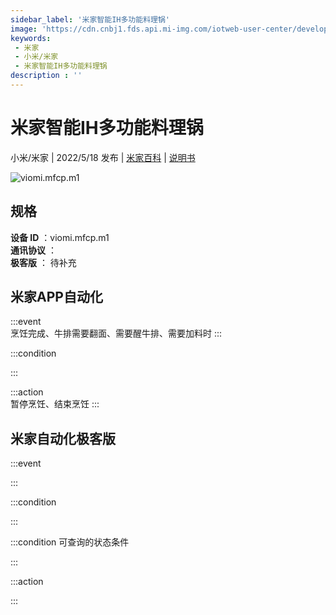```yaml
---
sidebar_label: '米家智能IH多功能料理锅'
image: 'https://cdn.cnbj1.fds.api.mi-img.com/iotweb-user-center/developer_1679047956091auzCpyoO.png?GalaxyAccessKeyId=AKVGLQWBOVIRQ3XLEW&Expires=9223372036854775807&Signature=O7Y0hhBAFrxF1wa35lkUFx4lzkk='
keywords: 
 - 米家
 - 小米/米家
 - 米家智能IH多功能料理锅
description : ''
---
```

# 米家智能IH多功能料理锅

小米/米家 | 2022/5/18 发布 | [米家百科](https://home.mi.com/webapp/content/baike/product/index.html?model=viomi.mfcp.m1) | [说明书](https://home.mi.com/views/introduction.html?model=viomi.mfcp.m1&region=cn)

![viomi.mfcp.m1](https://cdn.cnbj1.fds.api.mi-img.com/iotweb-user-center/developer_1679047956091auzCpyoO.png?GalaxyAccessKeyId=AKVGLQWBOVIRQ3XLEW&Expires=9223372036854775807&Signature=O7Y0hhBAFrxF1wa35lkUFx4lzkk=)

## 规格  
> 
**设备 ID** ：viomi.mfcp.m1  
**通讯协议** ：  
**极客版**  ： 待补充 


## 米家APP自动化  

:::event  
烹饪完成、牛排需要翻面、需要醒牛排、需要加料时
:::

:::condition  

:::

:::action   
暂停烹饪、结束烹饪
:::

## 米家自动化极客版  

:::event  

:::

:::condition  

:::

:::condition 可查询的状态条件  

:::

:::action  

:::

        

